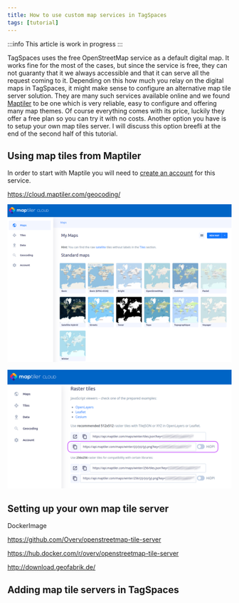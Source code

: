 ```yaml
---
title: How to use custom map services in TagSpaces
tags: [tutorial]
---
```


:::info
This article is work in progress
:::

TagSpaces uses the free OpenStreetMap service as a default digital map. It works fine for the most of the cases, but since the service is free, they can not guaranty that it we always accessible and that it can serve all the request coming to it. Depending on this how much you relay on the digital maps in TagSpaces, it might make sense to configure an alternative map tile server solution. They are many such services available online and we found [Maptiler](https://www.maptiler.com/) to be one which is very reliable, easy to configure and offering many map themes. Of course everything comes with its price, luckily they offer a free plan so you can try it with no costs. Another option you have is to setup your own map tiles server. I will discuss this option breefli at the end of the second half of this tutorial.

## Using map tiles from Maptiler

In order to start with Maptile you will need to [create an account](https://www.maptiler.com/cloud/plans/) for this service.

https://cloud.maptiler.com/geocoding/

![](custom-map-tiles/maptiler-map-overview.png)

![](custom-map-tiles/maptiler-urls.png)

## Setting up your own map tile server

<!-- ![](custom-map-tiles/.png) -->

DockerImage

https://github.com/Overv/openstreetmap-tile-server

https://hub.docker.com/r/overv/openstreetmap-tile-server

http://download.geofabrik.de/

## Adding map tile servers in TagSpaces

<!-- ![](custom-map-tiles/.png)

![](custom-map-tiles/.png) -->
